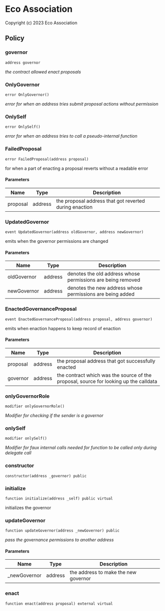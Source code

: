 # Eco Association

Copyright (c) 2023 Eco Association

## Policy

### governor

```solidity
address governor
```

_the contract allowed enact proposals_

### OnlyGovernor

```solidity
error OnlyGovernor()
```

_error for when an address tries submit proposal actions without permission_

### OnlySelf

```solidity
error OnlySelf()
```

_error for when an address tries to call a pseudo-internal function_

### FailedProposal

```solidity
error FailedProposal(address proposal)
```

for when a part of enacting a proposal reverts without a readable error

#### Parameters

| Name | Type | Description |
| ---- | ---- | ----------- |
| proposal | address | the proposal address that got reverted during enaction |

### UpdatedGovernor

```solidity
event UpdatedGovernor(address oldGovernor, address newGovernor)
```

emits when the governor permissions are changed

#### Parameters

| Name | Type | Description |
| ---- | ---- | ----------- |
| oldGovernor | address | denotes the old address whose permissions are being removed |
| newGovernor | address | denotes the new address whose permissions are being added |

### EnactedGovernanceProposal

```solidity
event EnactedGovernanceProposal(address proposal, address governor)
```

emits when enaction happens to keep record of enaction

#### Parameters

| Name | Type | Description |
| ---- | ---- | ----------- |
| proposal | address | the proposal address that got successfully enacted |
| governor | address | the contract which was the source of the proposal, source for looking up the calldata |

### onlyGovernorRole

```solidity
modifier onlyGovernorRole()
```

_Modifier for checking if the sender is a governor_

### onlySelf

```solidity
modifier onlySelf()
```

_Modifier for faux internal calls
needed for function to be called only during delegate call_

### constructor

```solidity
constructor(address _governor) public
```

### initialize

```solidity
function initialize(address _self) public virtual
```

initializes the governor

### updateGovernor

```solidity
function updateGovernor(address _newGovernor) public
```

_pass the governance permissions to another address_

#### Parameters

| Name | Type | Description |
| ---- | ---- | ----------- |
| _newGovernor | address | the address to make the new governor |

### enact

```solidity
function enact(address proposal) external virtual
```

